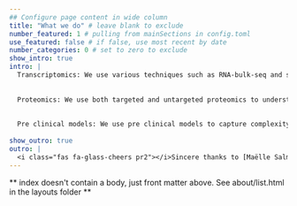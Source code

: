 ```yaml
---
## Configure page content in wide column
title: "What we do" # leave blank to exclude
number_featured: 1 # pulling from mainSections in config.toml
use_featured: false # if false, use most recent by date
number_categories: 0 # set to zero to exclude
show_intro: true
intro: |
  Transcriptomics: We use various techniques such as RNA-bulk-seq and sn/c-RNA-seq to dicipher signature of diseases and response to therapies.
  
  
  Proteomics: We use both targeted and untargeted proteomics to understand diseases progression and biomarkers. These are usually based on mass spectrometry and other technologies.
  
  
  Pre clinical models: We use pre clinical models to capture complexity of cardiovascular diseases, particularly diabetic cardiomyopathy. For example, mice fed with high fat diet and injected with streptozotocin.
 
show_outro: true
outro: |
  <i class="fas fa-glass-cheers pr2"></i>Sincere thanks to [Maëlle Salmon](https://masalmon.eu/) for her help naming this Hugo theme!
---
```


** index doesn't contain a body, just front matter above.
See about/list.html in the layouts folder **